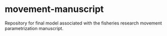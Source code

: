 # movement-manuscript
Repository for final model associated with the fisheries research movement parametrization manuscript.
